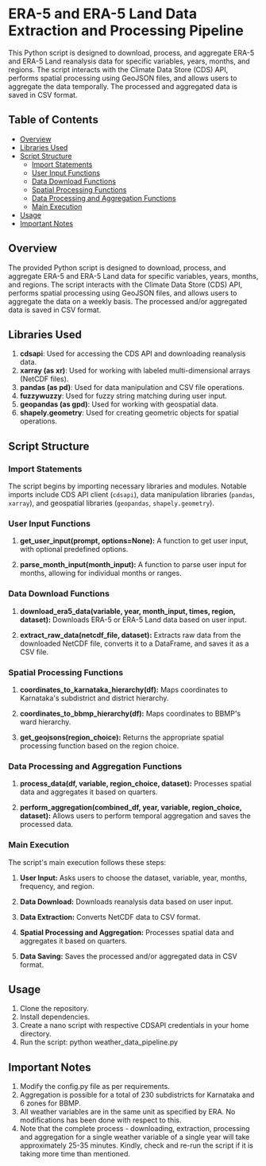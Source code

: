# ERA-5 and ERA-5 Land Data Extraction and Processing Pipeline

This Python script is designed to download, process, and aggregate ERA-5 and ERA-5 Land reanalysis data for specific variables, years, months, and regions. The script interacts with the Climate Data Store (CDS) API, performs spatial processing using GeoJSON files, and allows users to aggregate the data temporally. The processed and aggregated data is saved in CSV format.

## Table of Contents

- [Overview](#overview)
- [Libraries Used](#libraries-used)
- [Script Structure](#script-structure)
  - [Import Statements](#import-statements)
  - [User Input Functions](#user-input-functions)
  - [Data Download Functions](#data-download-functions)
  - [Spatial Processing Functions](#spatial-processing-functions)
  - [Data Processing and Aggregation Functions](#data-processing-and-aggregation-functions)
  - [Main Execution](#main-execution)
- [Usage](#usage)
- [Important Notes](#important-notes)

## Overview

The provided Python script is designed to download, process, and aggregate ERA-5 and ERA-5 Land data for specific variables, years, months, and regions. The script interacts with the Climate Data Store (CDS) API, performs spatial processing using GeoJSON files, and allows users to aggregate the data on a weekly basis. The processed and/or aggregated data is saved in CSV format.

## Libraries Used

1. **cdsapi**: Used for accessing the CDS API and downloading reanalysis data.
2. **xarray (as xr)**: Used for working with labeled multi-dimensional arrays (NetCDF files).
3. **pandas (as pd)**: Used for data manipulation and CSV file operations.
4. **fuzzywuzzy**: Used for fuzzy string matching during user input.
5. **geopandas (as gpd)**: Used for working with geospatial data.
6. **shapely.geometry**: Used for creating geometric objects for spatial operations.

## Script Structure

### Import Statements

The script begins by importing necessary libraries and modules. Notable imports include CDS API client (`cdsapi`), data manipulation libraries (`pandas`, `xarray`), and geospatial libraries (`geopandas`, `shapely.geometry`).

### User Input Functions

1. **get_user_input(prompt, options=None):** A function to get user input, with optional predefined options.

2. **parse_month_input(month_input):** A function to parse user input for months, allowing for individual months or ranges.

### Data Download Functions

1. **download_era5_data(variable, year, month_input, times, region, dataset):** Downloads ERA-5 or ERA-5 Land data based on user input.

2. **extract_raw_data(netcdf_file, dataset):** Extracts raw data from the downloaded NetCDF file, converts it to a DataFrame, and saves it as a CSV file.

### Spatial Processing Functions

1. **coordinates_to_karnataka_hierarchy(df):** Maps coordinates to Karnataka's subdistrict and district hierarchy.

2. **coordinates_to_bbmp_hierarchy(df):** Maps coordinates to BBMP's ward hierarchy.

3. **get_geojsons(region_choice):** Returns the appropriate spatial processing function based on the region choice.

### Data Processing and Aggregation Functions

1. **process_data(df, variable, region_choice, dataset):** Processes spatial data and aggregates it based on quarters.

2. **perform_aggregation(combined_df, year, variable, region_choice, dataset):** Allows users to perform temporal aggregation and saves the processed data.

### Main Execution

The script's main execution follows these steps:

1. **User Input:** Asks users to choose the dataset, variable, year, months, frequency, and region.

2. **Data Download:** Downloads reanalysis data based on user input.

3. **Data Extraction:** Converts NetCDF data to CSV format.

4. **Spatial Processing and Aggregation:** Processes spatial data and aggregates it based on quarters.

5. **Data Saving:** Saves the processed and/or aggregated data in CSV format.

## Usage

1. Clone the repository.
2. Install dependencies.
3. Create a nano script with respective CDSAPI credentials in your home directory.
4. Run the script: python weather_data_pipeline.py

## Important Notes

1. Modify the config.py file as per requirements.
2. Aggregation is possible for a total of 230 subdistricts for Karnataka and 6 zones for BBMP.
3. All weather variables are in the same unit as specified by ERA. No modifications has been done with respect to this.
4. Note that the complete process - downloading, extraction, processing and aggregation for a single weather variable of a single year will take approximately 25-35 minutes. Kindly, check and re-run the script if it is taking more time than mentioned.
